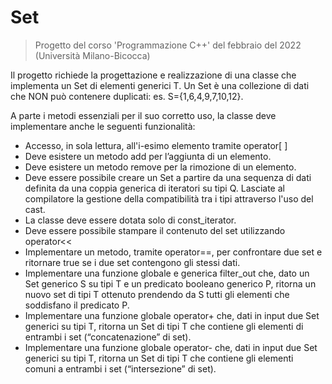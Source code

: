 # Set
> Progetto del corso 'Programmazione C++' del febbraio del 2022 (Università Milano-Bicocca)

Il progetto richiede la progettazione e realizzazione di una classe che implementa un Set di elementi generici T. Un Set è una collezione di dati che NON può contenere duplicati: es. S={1,6,4,9,7,10,12}.

A parte i metodi essenziali per il suo corretto uso, la classe deve implementare anche le seguenti funzionalità:
- Accesso, in sola lettura, all'i-esimo elemento tramite operator[ ]
- Deve esistere un metodo add per l’aggiunta di un elemento.
- Deve esistere un metodo remove per la rimozione di un elemento.
- Deve essere possibile creare un Set a partire da una sequenza di dati definita da una coppia generica di iteratori su tipi Q. Lasciate al compilatore la gestione della compatibilità tra i tipi attraverso l'uso del cast.
- La classe deve essere dotata solo di const_iterator.
- Deve essere possibile stampare il contenuto del set utilizzando operator<<
- Implementare un metodo, tramite operator==, per confrontare due set e ritornare true se i due set contengono gli stessi dati.
- Implementare una funzione globale e generica filter_out che, dato un Set generico S su tipi T e un predicato booleano generico P, ritorna un nuovo set di tipi T ottenuto prendendo da S tutti gli elementi che soddisfano il predicato P.
- Implementare una funzione globale operator+ che, dati in input due Set generici su tipi T, ritorna un Set di tipi T che contiene gli elementi di entrambi i set (“concatenazione” di set).
- Implementare una funzione globale operator- che, dati in input due Set generici su tipi T, ritorna un Set di tipi T che contiene gli elementi comuni a entrambi i set (“intersezione” di set).
